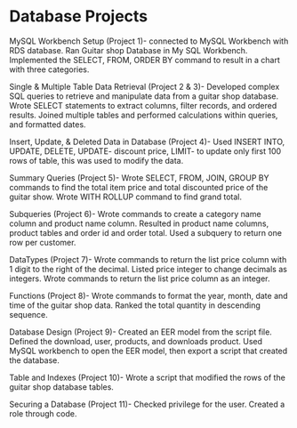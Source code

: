 # Database Projects

MySQL Workbench Setup (Project 1)- connected to MySQL Workbench with RDS database. Ran Guitar shop Database in My SQL Workbench. Implemented the SELECT, FROM, ORDER BY command to result in a chart with three categories. 

Single & Multiple Table Data Retrieval (Project 2 & 3)- Developed complex SQL queries to retrieve and manipulate data from a guitar shop database. Wrote SELECT statements to extract columns, filter records, and ordered results. Joined multiple tables and performed calculations within queries, and formatted dates.

Insert, Update, & Deleted Data in Database (Project 4)- Used INSERT INTO, UPDATE, DELETE, UPDATE- discount price, LIMIT- to update only first 100 rows of table, this was used to modify the data. 

Summary Queries (Project 5)- Wrote SELECT, FROM, JOIN, GROUP BY commands to find the total item price and total discounted price of the guitar show. Wrote WITH ROLLUP command to find grand total. 

Subqueries (Project 6)- Wrote commands to create a category name column and product name column. Resulted in product name columns, product tables and order id and order total. Used a subquery to return one row per customer. 

DataTypes (Project 7)- Wrote commands to return the list price column with 1 digit to the right of the decimal. Listed price integer to change decimals as integers. Wrote commands to return the list price column as an integer.

Functions (Project 8)- Wrote commands to format the year, month, date and time of the guitar shop data. Ranked the total quantity in descending sequence. 

Database Design (Project 9)- Created an EER model from the script file. Defined the download, user, products, and downloads product. Used MySQL workbench to open the EER model, then export a script that created the database.

Table and Indexes (Project 10)- Wrote a script that modified the rows of the guitar shop database tables. 

Securing a Database (Project 11)- Checked privilege for the user. Created a role through code. 
